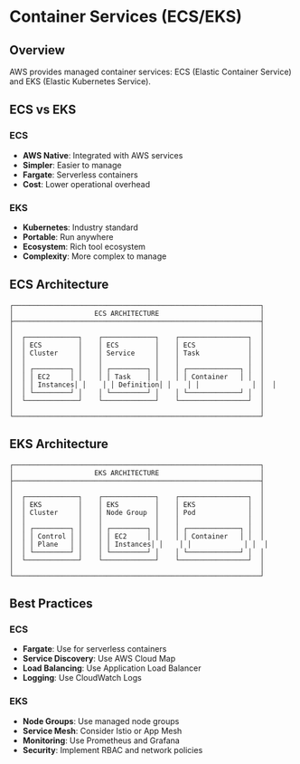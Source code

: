 # Container Services (ECS/EKS)

## Overview

AWS provides managed container services: ECS (Elastic Container Service) and EKS (Elastic Kubernetes Service).

## ECS vs EKS

### ECS
- **AWS Native**: Integrated with AWS services
- **Simpler**: Easier to manage
- **Fargate**: Serverless containers
- **Cost**: Lower operational overhead

### EKS
- **Kubernetes**: Industry standard
- **Portable**: Run anywhere
- **Ecosystem**: Rich tool ecosystem
- **Complexity**: More complex to manage

## ECS Architecture

```
┌─────────────────────────────────────────────────────────────┐
│                    ECS ARCHITECTURE                         │
├─────────────────────────────────────────────────────────────┤
│                                                             │
│  ┌─────────────┐    ┌─────────────┐    ┌─────────────────┐  │
│  │ ECS         │    │ ECS         │    │ ECS             │  │
│  │ Cluster     │    │ Service     │    │ Task            │  │
│  │             │    │             │    │                 │  │
│  │ ┌─────────┐ │    │ ┌─────────┐ │    │ ┌─────────────┐ │  │
│  │ │ EC2     │ │    │ │ Task    │ │    │ │ Container   │ │  │
│  │ │ Instances│ │    │ │ Definition│ │    │ │             │ │  │
│  │ └─────────┘ │    │ └─────────┘ │    │ └─────────────┘ │  │
│  └─────────────┘    └─────────────┘    └─────────────────┘  │
│                                                             │
└─────────────────────────────────────────────────────────────┘
```

## EKS Architecture

```
┌─────────────────────────────────────────────────────────────┐
│                    EKS ARCHITECTURE                         │
├─────────────────────────────────────────────────────────────┤
│                                                             │
│  ┌─────────────┐    ┌─────────────┐    ┌─────────────────┐  │
│  │ EKS         │    │ EKS         │    │ EKS             │  │
│  │ Cluster     │    │ Node Group  │    │ Pod             │  │
│  │             │    │             │    │                 │  │
│  │ ┌─────────┐ │    │ ┌─────────┐ │    │ ┌─────────────┐ │  │
│  │ │ Control │ │    │ │ EC2     │ │    │ │ Container   │ │  │
│  │ │ Plane   │ │    │ │ Instances│ │    │ │             │ │  │
│  │ └─────────┘ │    │ └─────────┘ │    │ └─────────────┘ │  │
│  └─────────────┘    └─────────────┘    └─────────────────┘  │
│                                                             │
└─────────────────────────────────────────────────────────────┘
```

## Best Practices

### ECS
- **Fargate**: Use for serverless containers
- **Service Discovery**: Use AWS Cloud Map
- **Load Balancing**: Use Application Load Balancer
- **Logging**: Use CloudWatch Logs

### EKS
- **Node Groups**: Use managed node groups
- **Service Mesh**: Consider Istio or App Mesh
- **Monitoring**: Use Prometheus and Grafana
- **Security**: Implement RBAC and network policies

